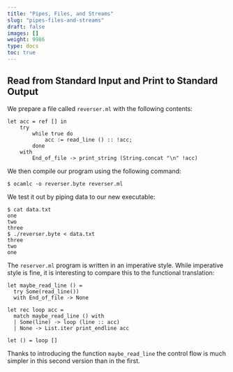 ```yaml
---
title: "Pipes, Files, and Streams"
slug: "pipes-files-and-streams"
draft: false
images: []
weight: 9986
type: docs
toc: true
---
```


## Read from Standard Input and Print to Standard Output
We prepare a file called `reverser.ml` with the following contents:

```
let acc = ref [] in
    try
        while true do
            acc := read_line () :: !acc;
        done
    with
        End_of_file -> print_string (String.concat "\n" !acc)

```

We then compile our program using the following command:

```
$ ocamlc -o reverser.byte reverser.ml
```

We test it out by piping data to our new executable:

```
$ cat data.txt
one
two
three
$ ./reverser.byte < data.txt
three
two
one
```

The `reserver.ml` program is written in an imperative style.  While imperative style is fine, it is interesting to compare this to the functional translation:

```
let maybe_read_line () =
  try Some(read_line())
  with End_of_file -> None

let rec loop acc =
  match maybe_read_line () with
  | Some(line) -> loop (line :: acc)
  | None -> List.iter print_endline acc

let () = loop []
```

Thanks to introducing the function `maybe_read_line` the control flow is much simpler in this second version than in the first.

